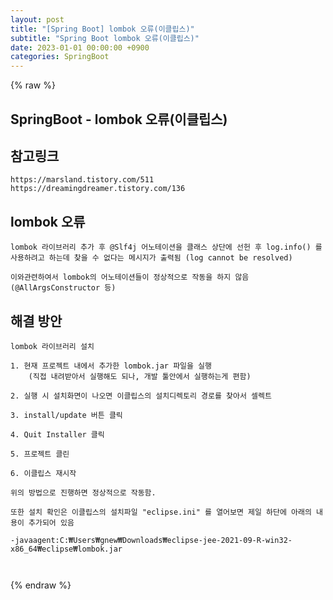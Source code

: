 ```yaml
---  
layout: post  
title: "[Spring Boot] lombok 오류(이클립스)"  
subtitle: "Spring Boot lombok 오류(이클립스)"  
date: 2023-01-01 00:00:00 +0900  
categories: SpringBoot  
---  
```

{% raw %}  
## SpringBoot - lombok 오류(이클립스)  
  
## 참고링크  
	https://marsland.tistory.com/511  
	https://dreamingdreamer.tistory.com/136  
  
## lombok 오류  
  
	lombok 라이브러리 추가 후 @Slf4j 어노테이션을 클래스 상단에 선헌 후 log.info() 를 사용하려고 하는데 찾을 수 없다는 메시지가 출력됨 (log cannot be resolved)  
  
	이와관련하여서 lombok의 어노테이션들이 정상적으로 작동을 하지 않음 (@AllArgsConstructor 등)  
  
## 해결 방안  
  
	lombok 라이브러리 설치  
  
	1. 현재 프로젝트 내에서 추가한 lombok.jar 파일을 실행  
		(직접 내려받아서 실행해도 되나, 개발 툴안에서 실행하는게 편함)  
  
	2. 실행 시 설치화면이 나오면 이클립스의 설치디렉토리 경로를 찾아서 셀렉트  
  
	3. install/update 버튼 클릭  
  
	4. Quit Installer 클릭  
  
	5. 프로젝트 클린  
  
	6. 이클립스 재시작  
  
	위의 방법으로 진행하면 정상적으로 작동함.  
  
	또한 설치 확인은 이클립스의 설치파일 "eclipse.ini" 를 열어보면 제일 하단에 아래의 내용이 추가되어 있음  
  
	-javaagent:C:₩Users₩gnew₩Downloads₩eclipse-jee-2021-09-R-win32-x86_64₩eclipse₩lombok.jar  
  
	                                                                                                                                                                                                                                                                                                                                                                                                    
{% endraw %}